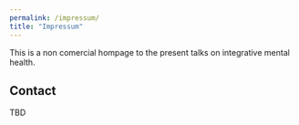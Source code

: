 ```yaml
---
permalink: /impressum/
title: "Impressum"
---
```

This is a non comercial hompage to the present talks on integrative mental health.

## Contact
TBD
